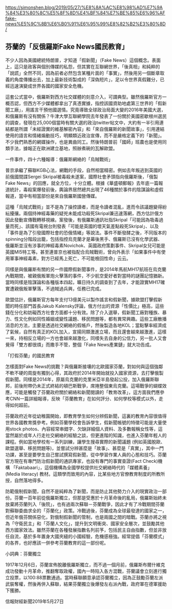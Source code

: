 
https://simonshen.blog/2019/05/27/%E8%8A%AC%E8%98%AD%E7%9A%84%E3%80%8C%E5%8F%8D%E4%BF%84%E7%BE%85%E6%96%AFfake-news%E5%9C%8B%E6%B0%91%E6%95%99%E8%82%B2%E3%80%8D/

## 芬蘭的「反俄羅斯Fake News國民教育」

不少人因為美國總統特朗普，才知道「假新聞」（Fake News）這個概念。表面上，這只是政客與個別傳媒的私怨，但其實在互聯網世界，「後真相」和純粹的「說謊」全然不同，因為前者必然包含某種片面的「事實」，然後用另一個斷章取義的角度傳播出去，加上最新技術製成的「深偽短片」，足以令世界真假難分，已經迅速演變成世界各國的國家安全危機。

這套公式當中，俄羅斯對西方社交媒體的刻意介入，可謂典型。雖然俄羅斯官方一概否認，但西方不少媒體都拿出了真憑實據，指控該國資助地處第三世界的「假新聞工廠」，用謠言干預他國選情。究竟導致全球政治局面大變的2016年美國大選，和俄羅斯有沒有關係？牛津大學互聯網學院去年發表了一份關於美國密歇根州選民的調查，發現在25,000個當時有關大選的政治twitter帖文中，大約有一半引用連結都是所謂「未經證實的維基解密內容」和「來自俄羅斯的新聞故事」，引用連結使用的語言和情緒煽動技巧，明顯類近政治宣傳，而不是嚴格定義下的「新聞」。不少我們熟悉的網媒操作，也是異曲同工。然後特朗普前「國師」班農也是使用同類手法，據報正在歐洲建立基地，照辦煮碗的瓦解歐盟。

一件事件，四十六種報導：俄羅斯網絡的「烏賊戰術」

普京承繼了蘇聯KGB心法，網戰的手段，自然相當精密。例如去年叛逃到英國的前俄國間諜Sergei Skripal被毒殺未遂案，國際社會矛頭指向俄羅斯後，「俄製Fake News」的回應，就全方位，十分立體。根據《華盛頓郵報》去年底一篇報道統計，毒殺案爆發前後，輿論界居然總共出現了46種關於事件的陰謀論和虛假報道，當中有相當部份是來自俄羅斯國營傳媒。

這種「烏賊式戰術」並不是為了操控讀者，而是令讀者混亂，進而令該議題變得紛紜擾攘。兩個持神經毒藥的疑兇未能成功殺死Skripal兼迅速落網，西方估計俄方因此發動宣傳戰轉移視線。案發後，有俄羅斯通訊社指Skripal「可能因為吸毒過量而死」、該國有電視台則發表「可能是英國的壞天氣差點殺死Skripal」、以及「事件是為了引發國際社會的恐俄情緒」等說法。事件不斷發酵之後，不同版本的spinning分階段出籠，包括指控烏克蘭才是幕後黑手、俄羅斯已沒有化學武器、俄羅斯並沒有涉事的神經毒素Novichok、英國政府策劃事件、Skripal女兒可能是英國MI5特工等。甚至連普京也被指配合烏賊戰術，曾向外表示「如果事件中有使用軍事神經毒素，對方已經馬上死亡，不可能檢回性命」云云。

同樣是與俄羅斯有關的另一件國際假新聞事件，是2014年馬航MH17航班在烏克蘭內戰期間，被親俄叛軍炮火擊落的事件，不少航空愛好者對當時的謎團記憶猶新。當時同樣是陰謀論和各種版本四起，曠日持久的調查到了去年，才能證實MH17確實遭親俄叛軍擊落，不過賊過兵興，任務已完成。

歐盟估計，俄羅斯官方每年支付13億美元以製作謠言和假新聞，據歐盟打擊假新聞的時任部門首長Jakub Kalensky評論，俄方付出的資源「性價比」極高，這些錢在分化和妨礙西方社會方面都十分有效。除了介入選舉，假新聞工廠對種族、暴力、性文化例如同性婚姻或變性議題、移民問題等，都有異常興趣。這些工廠散播消息的方法，主要是透過社交網絡的假帳戶，然後製造各地KOL；當點擊率經濟成了氣候，自然有真正的KOL加入，宣揚同類激進立場，而且還會越來越激進，這樣一來，持相反立場的一方也會越來越激化，同樣失去自身的公信力，另一批人又會覺得「雙方都很煩」而撒手不管，整個「Fake News產業鏈」就大功告成。

「打假芬蘭」的國民教育

怎樣面對Fake News的挑戰？與俄羅斯接壤的北歐國家芬蘭，對如何與這個強鄰不軟不硬的周旋有獨到心得，其政府於2014年開始就投入國家資源，去打擊俄製假新聞。同樣是2014年，原屬烏克蘭的克里米亞半島發起公投，加入俄羅斯聯邦，前後附帶仍未正式終結的頓巴斯戰爭，席捲整個東烏克蘭。這場戰爭的蝴蝶效應，可能是觸發了芬蘭政府關於網絡和新聞閱讀的「教育改革」，這方面我們應參考CNN一篇詳細報導，反映「芬蘭教育」在如何評分、如何學校等模式以外，走得如何超前。

芬蘭政府近年從幼稚園開始，即教育學生如何分辨假新聞，這裏的教育內容很值得世界各國教育獎參考。例如芬蘭學校會告訴學生，假新聞帳號的特徵可能是大量使用stock photos、內容經常串錯字、欠缺詳細個人資料、及多數報稱女性等，這當然屬於成年人行走社交網絡的經驗之談，但更進階的知識，也進入芬蘭年輕人的課程。例如當地學校有一系列訓練，讓學生搜尋實際的新聞議題 (例如英國脫歐、歐盟選舉、移民問題等)，並嘗試分辨甚麼是「故事」、甚麼是「真實」，其中一門功課，甚至是要學生自己嘗試撰寫假新聞，從中學習作業人員的心態和技巧。芬蘭官方現在有專門防治假新聞的通訊專家，也設有專門的事實查證(Fact Check)機構 「Faktabaari」，這個機構為全國學校提供社交網絡時代的「媒體素養」 (Media literacy) 教材。這類學而致用的內容，比某些地方官僚教育制度的所教所授，自然落地得多。

防範俄制假新聞，自然不是純粹為了新聞，而是防止其他勢力介入的現實政治一部份。芬蘭一百年前從俄羅斯獨立，但那是受惠於十月革命後的亂局，俄羅斯始終未放棄將芬蘭列入「後院」，也有過兩次蘇聯－芬蘭戰爭，因此才有了冷戰期間芬蘭對蘇聯委曲求全的「芬蘭化」政策。冷戰過後，芬蘭成為全球最發達的國家之一，但近年俄芬關係惡化，對俄制假新聞的管制，也是兩國之間的暗戰。芬蘭亦將之視為「守衛民主」和「芬蘭人文化」，提升到文明衝突、國家安全層次，並鼓勵其他西方國家效法。雖然芬蘭在各種發展指數名列前芧，包括民主自由指數，但並非放任自流，基於多年置身大國夾縫的小國經驗，危機感極強。經常提倡「芬蘭模式」的各界，也好應該一併參考芬蘭教育的這一部份呢。

小詞典：芬蘭獨立

1917年12月6日，芬蘭宣佈脫離俄羅斯獨立，而不過一個月前，俄羅斯布爾什維克成功發動十月革命，推翻奪取政權，國內一時陷入各方混戰，芬蘭議會立刻進行獨立投票，以100:88票數通過。當時蘇聯願意承認芬蘭獨立，因為正鼓勵芬蘭左派武裝奪權，然後再併入蘇聯，結果芬蘭獨立後爆發左右派內戰，政府軍在德軍援助下獲勝。

信報財經新聞2019年5月27日
